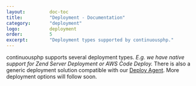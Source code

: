 ```yaml
---
layout:         doc-toc
title:          "Deployment - Documentation"
category:       "deployment"
logo:           deployment
order:          5
excerpt:        "Deployment types supported by continuousphp."
---
```

continuousphp supports several deployment types.
*E.g. we have native support for Zend Server Deployment or AWS Code Deploy.*
There is also a generic deployment solution compatible with our [Deploy Agent](https://github.com/continuousphp/deploy-agent/).
More deployment options will follow soon.
